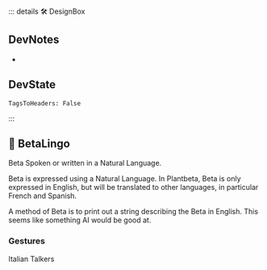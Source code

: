 ::: details 🛠 <dev>DesignBox</dev>

## DevNotes

-

## DevState

`TagsToHeaders: False`


:::

## 🔷 <beta>BetaLingo</beta>

Beta Spoken or written in a Natural Language.

Beta is expressed using a Natural Language. In Plantbeta, Beta is only expressed in English, but will be translated to other languages, in particular French and Spanish.

A method of Beta is to print out a string describing the Beta in English. This seems like something AI would be good at.

### Gestures

Italian Talkers
